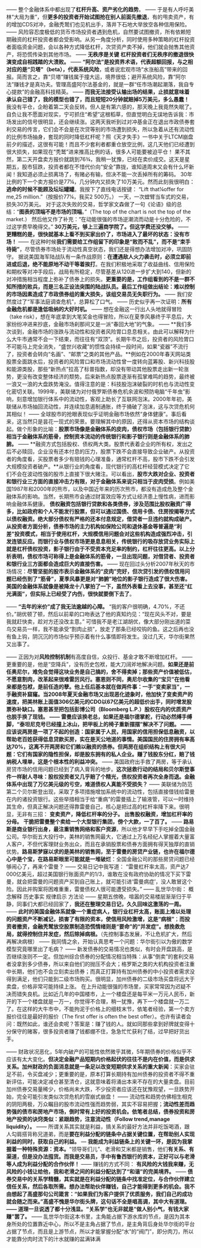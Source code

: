 ——
整个金融体系中都出现了**杠杆升高、资产劣化的趋势**。
——
于是有人呼吁美林“大局为重”，但**更多的投资者开始试图抢在别人前面先撤退**，有的甩卖资产，有的增加CDS对冲，金融秃鹫们也见机出手，落井下石地大举放空各种信用保险。
——
风险容忍度极低的货币市场投资者遇到危机，自然要试图撤资，所有依赖短期融资的杠杆投资者都会受影响。从另一角度分析，同时使用多种策略的杠杆投资者面临资金问题，会以各种方式降低杠杆，次贷资产卖不掉，他们就会抛售其他资产，将恐慌传染到其他市场。
——
**无秩序是关键**
**杠杆投资者们无秩序的撤退很快演变成自相践踏的大溃败。**
——
**“阿尔法”是投资界术语，代表超额回报，与之相对应的是“贝塔”（beta），代表系统风险**，或者说宏观市场“水涨船高”带来的回报。简而言之，靠“贝塔”赚钱属于撞大运，境界很低；避开系统风险，靠“阿尔法”赚钱才是真功夫。管理高盛阿尔法基金的，就是一群“任市场潮起潮落，我自专心提款”的金融高科技精英。
——
**而我无法接受认输出场的结果，止损就意味着承认自己错了，我的模型也错了，而且短短20分钟就赔掉5万美元，多么愚蠢！**
我没有平仓，企盼着第二天会反转。但人是有第六感的，那天晚上我竟然失眠了。自负让我不愿面对现实，宁可抓住“希望”这根稻草，但直觉明白无误地告诉我：市场发出的信号很明显，还会继续涨。这两天我听到过对冲基金正在退出市政债券套利交易的传言，它们会不会是在次贷等别的市场遭到损失，所以急着从还有流动性的比例市场抽身，套现的同时降低杠杆呢？照《天才失手》一书中关于LTCM崩盘前夕的描述，这很有可能！而且不少套利者都重仓放空比例，这几天他们已经遭到很大损失，如果现在“秃鹫”进来推高比例的话，很多人可能要被迫平仓！
果不其然，第二天开盘卖方报价就跳到76¾，我稍一犹豫，已经在卖价成交。这天是星期五，股市狂跌，投资者都在不惜代价向“安全”靠拢，谁知道周末又会有什么坏新闻！我知道必须止损离场了，有赌必有输，但决不能一次丢掉所有的筹码。
30年比例的下一个卖方报价是77¼，几分钟内又损失了10万美元。然而此刻我很明白：**逃命的时候不能顾及坛坛罐罐**。我按下了直线电话按键：
“Lift that¼offer for me,25 million.”（按报价77¼，我买2 500万。）
一天，一次螳臂当车式的交易，损失30万美元。
对于这次失败的交易，哲学家文森做了一句《论语》级的总结：“**图表的顶端不是市场的顶端**。”（The top of the chart is not the top of the market.）
然后他又作了补充：“在动能很强的市场逆潮流而动是十分危险的，不过这学费早晚得交。”
**30万美元，够上三遍商学院了。但这学费还没交够。**
——
**更糟糕的是，很快就基本上看不到买家出价了，市场进入了最坏的状态：没有市场！**
——
在这种时候**我们需要给工作组留下的印象是“败而不乱”，而不是“束手待毙”**，尽管债券市场处于流动性真空状态，我们还是得想办法增加对冲，巩固防守。
据说美国海军陆战队有一条作战原则：**在遭遇敌人火力袭击时，必须立即前进或后退，绝不能原地不动干等着挨打**。在我们积极地采取了收益曲线、信用保险和期权等对冲手段后，战局有所稳定，尽管基差从120进一步扩大到140，但新的对冲措施相当程度上弥补了债券上的损失。**更重要的是，工作组看到的不是一群不知所措的败兵，而是三名正设法突围的陆战队员。最后工作组做出结论：难以控制的市场因素造成了市政债券组的重大损失，该组交易员无失职行为。**
——
我们安然度过了“军事法庭调查危机”，总算松了口气。
——
历史似乎再一次证明：**所有金融危机都是逢低吸纳的大好时机。**
——
想在金融这一行出人头地就得冒险（take risk），想在年底拿到大笔奖金也得冒险，所以在夏季风暴终于平息后，大家纷纷冲进来抄底，金融市场刹那间又是一派“春回大地”的气象。
——
**我们多次谈到，金融市场的涨跌与流动性和投资者风险胃口息息相关。由此可以解释为什么大牛市通常不会一下结束，而往往有“双顶”。长期牛市之后，投资者的风险胃口不可能马上完全消失，“盛世兴收藏”的惯性会持续一段时间，如果“瓷器”不流行了，投资者会转向“名画”、“邮票”之类的其他产品。**例如在2000年春天网站类股票全面跳水后，投资者的风险胃口和市场流动性曾一度转向蓝筹股、新兴科技股和能源类股，那些“新热点”拉高了标普指数，却没有带动其他股票走出新一轮涨势，更没有改变整体经济的颓势。后来新热点股票逐渐有孤掌难鸣的趋势，最终被一浪又一浪的大盘跌势淹没。值得注意的是：科技股泡沫破裂的时机也与流动性变化密切关联。1999年，美联储为对付俄罗斯债券危机余波和预防电脑“千年虫”影响，刻意增加银行体系中的流动性，客观上助长了互联网泡沫。2000年年初，美联储从市场抽回流动性，并连续加息遏制通胀，终于捅破了泡沫，这与次贷危机何其相似！
——
全球股市的抢眼表现似乎证明金融市场依然“身体健康”。事后看来，这当然只是昙花一现式的荣景。要理解其中的原因，还得从资本市场的结构谈起。做个形象的比喻：**股票市场像是金融体系的皮肉，债权市场（包括银行贷款）相当于金融体系的筋骨，控制资本流动的传统银行和影子银行则是金融体系的肺腑。**
——
**融资方式包括股权、债权两大类。股票代表着企业的所有权，发出之后不必赎回，企业没有还本付息的压力，股票下跌不会直接导致企业破产。从投资者的角度看，买股票者多少有赔钱的心理准备，通常杠杆不高，股市下跌不会引发大规模投资者破产。**从银行业的角度看，现代银行的高杠杆经营模式决定了它们不会在波动性强的股市上直接下很大赌注。可以看出，**股市大跌对企业、投资者和银行业三方面的直接冲击力有限，对于金融体系来说只相当于皮肉受损**。例如美国1987年和2000年的熊市，以及中国近年来的历次熊市，都没有造成危及整个金融体系的影响。当然，长期熊市会通过财富效应等方式让经济患上慢性病，进而影响金融体系健康。
**债权融资包括银行贷款和各类债券，涉及范围比股权融资广得多，比如政府和个人不能发行股票，但可以通过国债、信用卡债、住房按揭等方式以债权融资。绝大部分债权有严格的还本付息规定，借贷者一旦违约就构成破产。从投资者方面分析，债券市场的主力机构如保险公司和退休基金等普遍是“利差”投资模式，相当于使用杠杆，大规模信用问题会对这些机构造成强烈冲击，引发连锁反应。而银行业与债权市场更是息息相关，传统银行的吸存放贷业务实际上就是杠杆债权投资，影子银行由于不受资本充足率的制约，杠杆往往更高。以上分析表明，债权市场可称得上是金融体系的筋骨，一旦出现问题，对借贷者、投资者和银行业三方面都会造成巨大的直接伤害。**
——
现在回过头分析2007年秋天的市场情况：**尽管坚挺的股市表示金融体系的“皮肉”完好，但次贷引发的债权信用问题已经伤到了“筋骨”，夏季风暴更是对“肺腑”地位的影子银行造成了很大伤害。美国的金融体系就像是被降龙十八掌拍了一下，虽然外表看上去没事，甚至还“红光满面”，但实际上已经受了内伤，很快就要倒下去了**。

——
**“去年的米价”成了我无法逾越的心障。**
“我的客户很明确，4.70%，不还价。”胡优顿了顿，然后以前辈的口吻表达了他的真知灼见：“现在风头不对，要是我就赶快卖，趁对方还没改主意。”
可惜我不是老江湖胡优，像大部分刚出道的菜鸟交易员一样，我不能承受“割肉止损”，放走了那条已经咬钩的鱼。这之后再也没有鱼上钩，阴沉沉的市场似乎预示着有什么事情即将发生。没过几天，华尔街果然又出事了。

——
正因为对**风险控制机制**有高度自信，众投行、基金才敢不断增加杠杆。
——
更重要的是，他是“空降兵”，没有历史包袱，能大刀阔斧地解决问题。**如果还是前任奥尼尔，难免会觉得这块业务是自己搞的，舍不得卖掉；那些资产价值被低估，不愿意割肉，改革起来很难雷厉风行。塞恩则不同，奥尼尔收集的“宝贝”在他看来都是包袱，是前任造的孽。**他上任后基本就在做两件事：一手“变卖家当”，一手融资补窟窿。当2008年夏天金融市场又出现恶化迹象时，他加快了变卖资产的速度，把美林账上面值306亿美元的CDO以67亿美元的超低价出手，同时增发股票弥补缺口。塞恩甚至把包括彭博公司（Bloomberg L.P.）股权在内的优质资产也脱手换了现钱。
——
雷曼应该换老总，如果还是福尔德掌舵，行动必然缚手缚脚，“泰坦尼克号已经撞上冰山，把甲板上的椅子重新摆摆”解决不了问题。
——
应该说两房是一项了不起的创造：国家属于人民，用国家的信用担保低息融资，以帮助老百姓获得低息贷款买房，实在是天公地道的事情。美国国民的住房拥有率高达70%，这离不开两房和它们赖以融资的债券。但**两房在组织结构上有很大问题：它们有国家的隐性担保，却是股东拥有的私人企业。赚了钱股东分红，赔了钱纳税人埋单，这是个根本性的利益冲突。**
——
美国政府出手救了两房，等于承认房贷市场的信用问题已经到了病入膏肓的地步。**这次拯救行动的结局和贝尔斯登事件一样耐人寻味：股权投资者又几乎赔了个精光，债权投资者再次全身而退。金融体系中出现了万亿美元级的亏空，难道债权人真能不受损失？**
——
美联储为防范第二个贝尔斯登出现，采取了多项措施增加系统中的流动性，包括直接借钱给雷曼在内的诸投资银行。这些举措相当于给“重病”的雷曼插上了输液管，可以一时维持其生命，但真正解决问题还得靠雷曼自己，核心是把过高的杠杆率降下来。很明显，无非有三招：
**变卖资产，降低杠杆率的分子。**
**出售股权融资，增加杠杆率的分母。**
**干脆把雷曼整个卖给一个大型银行集团，傍个大款，一了百了。**
——
**路易斯是商业银行出身，最注重销售网络和客户资源**，所以他才早早下手吃掉全国金融公司。华尔街五大投行中，美林的销售网最大，它通过上万名经纪人掌握着大量富人客户，不但代客理财业务出众，而且在承销股票和债券方面拥有得天独厚的直销优势。**路易斯梦寐以求的是美林的销售网，至于雷曼的房贷产业链，也许在福尔德心中是个宝，在路易斯眼里可能就是一堆破烂**：全国金融公司的那些房贷问题已经够闹心了，再来个雷曼？
——
交易日记中我写道：
“雷曼杠杆率太高，资产达7 000亿美元，超过美国银行账面资产的1/3，谁敢在没有政府协助的情况下买下雷曼，就会把雷曼的问题资产买到自己账上，就可能引进‘雷曼病症’，没人敢冒这个险。因此并购案将困难重重，雷曼债权人很可能遭受损失。”
——
乱世华尔街：
概念解释
历史事实
规律启示
方法论
——
星期五傍晚，喧嚣的交易楼层渐渐归于平静，同事们大都已经回家了，**我还在整理交易日记，久久回味这激荡的一周。**
——
**此时的美国金融体系就像一个重症病人，银行业杠杆太高，账面上难以处理的问题资产不断减记，损害了有限的资本，使信用风险激增，这是“病根”**；**而投资者撤资，金融秃鹫放空股票制造恐慌情绪则是“要命”的“并发症”。想挽救危局，就得控制住并发症，然后除掉病根。**（先控制事态发展，不让危机扩大，然后再解决病根）
——
我同情之余，开始认真思考一个问题：华尔街引以为傲的数学模型究竟哪里出了毛病？
——
新发债券的交易情况也类似，有时会开盘跳高，是否继续涨则不一定。但加州综合债券的分配情况相当特殊：从事“倒卖”的套利交易者没拿到多少债券，所以来自他们的抛压不会大；格罗斯之类的大机构投资者注重中长期，他们也不会立刻卖出债券；而真正打算持有加州债券的中小投资者需求没得到满足，他们只能到二级市场购买。很明显，加州债券的二级市场买盘将远大于卖盘，价格非常可能持续上涨。
在上升动能很强的市场里，买家常常因为迟疑不决而错失良机。比如近几年的中国楼市，上一个楼盘还是每平米一万元人民币，新开的下一个楼盘就是一万一，你觉得不合理，稍一犹豫，再下一个楼盘就一万二了。在这样的大牛市中，不能拘泥于价格上的细枝末节，依笔者经验，第一个卖方报价往往是最好的报价（The first offer is often the best offer）。也许有读者会问：既然如此，谁还会卖呢？答案是：赚了钱的人。就如同那些拿到好牌就变得十分保守的赌客，很多投资者赚了钱都绷不住，急急忙忙获利了结，过早把好货出手。

——
财政状况恶化，5年内破产的可能性依然微乎其微，5年期债券的价格似乎不应该有太大变化。**但决定金融产品短期内价格起伏的往往不是内在价值，而是供求关系。**加州财政的负面消息就是一条**足以改变短期供求关系的重大新闻**：买家会驻足不前，令买盘减少；更重要的是，原本打算长期持有加州债券的投资者不得不重新评估，可能决定减仓甚至清仓，这就意味着将涌出本来不存在的大量卖盘。目前加州债券交易量稀少，价格尚未大跌，不少投资者应该还在犹豫观望，一旦跌势开始，完全可能引发类似次贷危机的雪崩式崩盘！
——
流动性和趋势仿佛相生相克的阴阳两极，万众瞩目的股市流动性强而趋势弱，其实不容易把握；**流动性差而趋势强的债市和房地产市场，倒时常有上好的投资机会。依笔者总结，债券投资和房地产投资的诀窍类似：紧跟趋势，注意流动性（Follow trend,manage liquidity）。**
——
所谓关系其实就是利益，搞关系的最好方法并非吃饭喝酒，跟人勾肩搭背称兄道弟，而是**要在利益分配的链条中占据关键位置，在帮助别人实现利益的同时，获取自己的利益。**
—
**我能成为利益链条上的关键一环，是因为我掌握着一种特殊资源：资本。**“领导哥们儿”、老滑和艾米都是销售，他们**有关系、有渠道，但是没办法囤货。而我是交易员，手中有鲁西银行的资本，正好可以与老滑等人成为利益分配的合作伙伴！**
——
赚钱的方式不同：
**有风险的大钱我来赚，无风险的小钱让给他，我和老滑之间的利益分配达到了“和谐”的完美境界。**
——
**债券交易中的关系学精髓，其实就是在利益分配的链条中找准定位，与合作伙伴建立信任关系，然后各取所需。想办法帮助伙伴赚钱，自己才能得到更多的机会。**我不由想起了高盛那句公司箴言：**“如果我们为客户提供了优质服务，我们自己的成功就会随之而来。”**高盛不愧是华尔街头牌，这句话不全是唱高调，其中大有道理。
——
道理一旦说透了都十分浅显。**“关系学”也无非就是“做人别小气，有钱大家赚”罢了。**
——
乱世华尔街这本书里，主角能占据下游水库的节点，是因为其本身所处的位置靠近中心，所以不是主角占据了节点，是主角背后身处华尔街的平台占据了节点，而且是上游节点，所以才能掌握分配“水”的“阀门”，即分肉刀，所以才能靠分肉时流下的汁水就赚的盆满钵满

